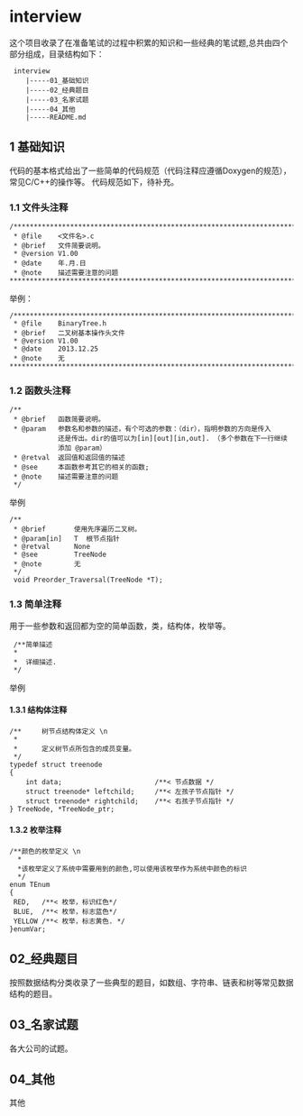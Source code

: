 # interview #
这个项目收录了在准备笔试的过程中积累的知识和一些经典的笔试题,总共由四个部分组成，目录结构如下：

     interview   
    	|-----01_基础知识   
    	|-----02_经典题目   
    	|-----03_名家试题  
      	|-----04_其他
    	|-----README.md

## 1 基础知识 ##
代码的基本格式给出了一些简单的代码规范（代码注释应遵循Doxygen的规范），常见C/C++的操作等。
代码规范如下，待补充。 
### 1.1 文件头注释 ###
    
    /****************************************************************************
     * @file	<文件名>.c
     * @brief	文件简要说明。
     * @version	V1.00
     * @date	年.月.日
     * @note	描述需要注意的问题
    ****************************************************************************/
举例：

    /****************************************************************************
     * @file	BinaryTree.h
     * @brief	二叉树基本操作头文件 
     * @version	V1.00
     * @date	2013.12.25
     * @note	无
    ****************************************************************************/
### 1.2 函数头注释 ###
    /** 
     * @brief	函数简要说明。
     * @param	参数名和参数的描述，有个可选的参数：（dir），指明参数的方向是传入
    			还是传出。dir的值可以为[in][out][in,out]. （多个参数在下一行继续
    			添加 @param）
     * @retval	返回值和返回值的描述
     * @see		本函数参考其它的相关的函数;
     * @note	描述需要注意的问题
     */
举例

    /** 
     * @brief		使用先序遍历二叉树。
     * @param[in] 	T  根节点指针
     * @retval		None
     * @see   		TreeNode
     * @note  		无
     */
     void Preorder_Traversal(TreeNode *T);
### 1.3 简单注释 ###
用于一些参数和返回都为空的简单函数，类，结构体，枚举等。

     /**简单描述   
     *  
     *  详细描述.  
     */ 
举例
#### 1.3.1 结构体注释 ####
    /**		树节点结构体定义 \n  
     * 
     *		定义树节点所包含的成员变量。
     */ 
    typedef struct treenode
    {
    	int data;					    /**< 节点数据 */  
    	struct treenode* leftchild;		/**< 左孩子节点指针 */  
    	struct treenode* rightchild;    /**< 右孩子节点指针 */  
    } TreeNode, *TreeNode_ptr;

#### 1.3.2 枚举注释 ####
    /**颜色的枚举定义 \n  
      *   
      *该枚举定义了系统中需要用到的颜色,可以使用该枚举作为系统中颜色的标识  
      */ 
    enum TEnum   
    {   
     RED,   /**< 枚举，标识红色*/  
     BLUE,  /**< 枚举，标志蓝色*/  
     YELLOW /**< 枚举，标志黄色. */  
    }enumVar;  

## 02_经典题目  ##
按照数据结构分类收录了一些典型的题目，如数组、字符串、链表和树等常见数据结构的题目。
## 03_名家试题  ##
各大公司的试题。
## 04_其他 ##
其他